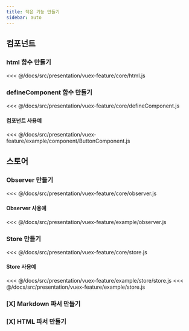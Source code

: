 ```yaml
---
title: 작은 기능 만들기
sidebar: auto
---
```


## 컴포넌트
### html 함수 만들기

<<< @/docs/src/presentation/vuex-feature/core/html.js

### defineComponent 함수 만들기

<<< @/docs/src/presentation/vuex-feature/core/defineComponent.js

#### 컴포넌트 사용예

<<< @/docs/src/presentation/vuex-feature/example/component/ButtonComponent.js

## 스토어
### Observer 만들기
<<< @/docs/src/presentation/vuex-feature/core/observer.js

#### Observer 사용예
<<< @/docs/src/presentation/vuex-feature/example/observer.js

### Store 만들기

<<< @/docs/src/presentation/vuex-feature/core/store.js

#### Store 사용예
<<< @/docs/src/presentation/vuex-feature/example/store/store.js
<<< @/docs/src/presentation/vuex-feature/example/store.js

### [X] Markdown 파서 만들기
### [X] HTML 파서 만들기
